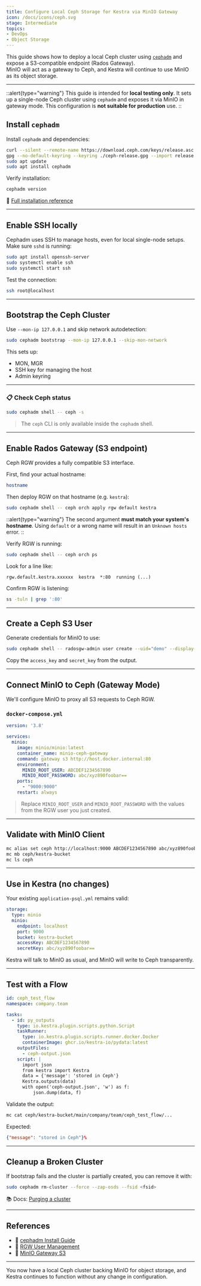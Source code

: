 ```yaml
---
title: Configure Local Ceph Storage for Kestra via MinIO Gateway  
icon: /docs/icons/ceph.svg
stage: Intermediate
topics:
- DevOps
- Object Storage
---
```


This guide shows how to deploy a local Ceph cluster using [`cephadm`](https://docs.ceph.com/en/latest/cephadm/) and expose a S3-compatible endpoint (Rados Gateway).  
MinIO will act as a gateway to Ceph, and Kestra will continue to use MinIO as its object storage.

---

::alert{type="warning"}
This guide is intended for **local testing only**. It sets up a single-node Ceph cluster using `cephadm` and exposes it via MinIO in gateway mode. This configuration is **not suitable for production** use.
::

## Install `cephadm`

Install `cephadm` and dependencies:

```sh
curl --silent --remote-name https://download.ceph.com/keys/release.asc
gpg --no-default-keyring --keyring ./ceph-release.gpg --import release.asc
sudo apt update
sudo apt install cephadm
```

Verify installation:

```sh
cephadm version
```

🔗 [Full installation reference](https://docs.ceph.com/en/latest/cephadm/install/#installing-cephadm)

---

## Enable SSH locally

Cephadm uses SSH to manage hosts, even for local single-node setups. Make sure `sshd` is running:

```sh
sudo apt install openssh-server
sudo systemctl enable ssh
sudo systemctl start ssh
```

Test the connection:

```sh
ssh root@localhost
```

---

## Bootstrap the Ceph Cluster

Use `--mon-ip 127.0.0.1` and skip network autodetection:

```sh
sudo cephadm bootstrap --mon-ip 127.0.0.1 --skip-mon-network
```

This sets up:

- MON, MGR
- SSH key for managing the host
- Admin keyring

---

### 📋 Check Ceph status

```sh
sudo cephadm shell -- ceph -s
```

> The `ceph` CLI is only available inside the `cephadm` shell.

---

## Enable Rados Gateway (S3 endpoint)

Ceph RGW provides a fully compatible S3 interface.

First, find your actual hostname:

```sh
hostname
```

Then deploy RGW on that hostname (e.g. `kestra`):

```sh
sudo cephadm shell -- ceph orch apply rgw default kestra
```

::alert{type="warning"}
The second argument **must match your system's hostname**. Using `default` or a wrong name will result in an `Unknown hosts` error.
::

Verify RGW is running:

```sh
sudo cephadm shell -- ceph orch ps
```

Look for a line like:

```
rgw.default.kestra.xxxxxx  kestra  *:80  running (...)
```

Confirm RGW is listening:

```sh
ss -tuln | grep ':80'
```

---

## Create a Ceph S3 User

Generate credentials for MinIO to use:

```sh
sudo cephadm shell -- radosgw-admin user create --uid="demo" --display-name="Demo User"
```

Copy the `access_key` and `secret_key` from the output.

---

## Connect MinIO to Ceph (Gateway Mode)

We'll configure MinIO to proxy all S3 requests to Ceph RGW.

### `docker-compose.yml`

```yaml
version: '3.8'

services:
  minio:
    image: minio/minio:latest
    container_name: minio-ceph-gateway
    command: gateway s3 http://host.docker.internal:80
    environment:
      MINIO_ROOT_USER: ABCDEF1234567890
      MINIO_ROOT_PASSWORD: abc/xyz890foobar==
    ports:
      - "9000:9000"
    restart: always
```

> Replace `MINIO_ROOT_USER` and `MINIO_ROOT_PASSWORD` with the values from the RGW user you just created.

---

## Validate with MinIO Client

```sh
mc alias set ceph http://localhost:9000 ABCDEF1234567890 abc/xyz890foobar==
mc mb ceph/kestra-bucket
mc ls ceph
```

---

## Use in Kestra (no changes)

Your existing `application-psql.yml` remains valid:

```yaml
storage:
  type: minio
  minio:
    endpoint: localhost
    port: 9000
    bucket: kestra-bucket
    accessKey: ABCDEF1234567890
    secretKey: abc/xyz890foobar==
```

Kestra will talk to MinIO as usual, and MinIO will write to Ceph transparently.

---

## Test with a Flow

```yaml
id: ceph_test_flow
namespace: company.team

tasks:
  - id: py_outputs
    type: io.kestra.plugin.scripts.python.Script
    taskRunner:
      type: io.kestra.plugin.scripts.runner.docker.Docker
      containerImage: ghcr.io/kestra-io/pydata:latest
    outputFiles:
      - ceph-output.json
    script: |
      import json
      from kestra import Kestra
      data = {'message': 'stored in Ceph'}
      Kestra.outputs(data)
      with open('ceph-output.json', 'w') as f:
          json.dump(data, f)
```

Validate the output:

```sh
mc cat ceph/kestra-bucket/main/company/team/ceph_test_flow/...
```

Expected:

```json
{"message": "stored in Ceph"}%
```

---

## Cleanup a Broken Cluster

If bootstrap fails and the cluster is partially created, you can remove it with:

```sh
sudo cephadm rm-cluster --force --zap-osds --fsid <fsid>
```

📚 Docs: [Purging a cluster](https://docs.ceph.com/en/latest/cephadm/operations/#purging-a-cluster)

---

## References

- 🧰 [cephadm Install Guide](https://docs.ceph.com/en/latest/cephadm/install/)
- 🔐 [RGW User Management](https://docs.ceph.com/en/latest/radosgw/admin/#user-management)
- 🎯 [MinIO Gateway S3](https://docs.min.io/docs/minio-gateway-for-s3.html)

---

You now have a local Ceph cluster backing MinIO for object storage, and Kestra continues to function without any change in configuration.
